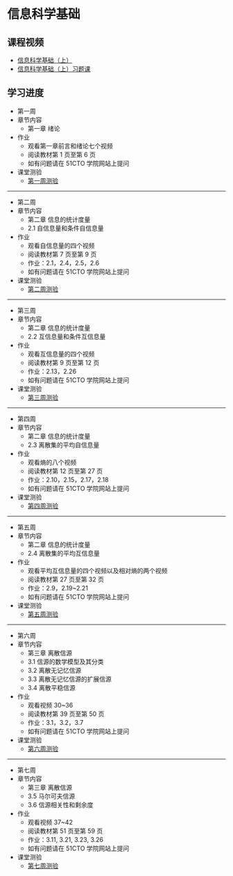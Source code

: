 # 信息科学基础

## 课程视频

- [信息科学基础（上）](http://edu.51cto.com/course/course_id-6578.html)  
- [信息科学基础（上）习题课](http://edu.51cto.com/course/course_id-8511.html)  

## 学习进度

- 第一周
- 章节内容
  - 第一章 绪论
- 作业
  - 观看第一章前言和绪论七个视频  
  - 阅读教材第 1 页至第 6 页  
  - 如有问题请在 51CTO 学院网站上提问  
- 课堂测验  
  - [第一周测验](test/01.md)  

---

- 第二周
- 章节内容
  - 第二章 信息的统计度量
  - 2.1 自信息量和条件自信息量
- 作业
  - 观看自信息量的四个视频  
  - 阅读教材第 7 页至第 9 页  
  - 作业：2.1，2.4，2.5，2.6  
  - 如有问题请在 51CTO 学院网站上提问  
- 课堂测验  
  - [第二周测验](test/02.md)  

---

- 第三周
- 章节内容
  - 第二章 信息的统计度量
  - 2.2 互信息量和条件互信息量
- 作业
  - 观看互信息量的四个视频  
  - 阅读教材第 9 页至第 12 页  
  - 作业：2.13，2.26  
  - 如有问题请在 51CTO 学院网站上提问  
- 课堂测验  
  - [第三周测验](test/03.md)  

---

- 第四周
- 章节内容
  - 第二章 信息的统计度量
  - 2.3 离散集的平均自信息量
- 作业
  - 观看熵的八个视频  
  - 阅读教材第 12 页至第 27 页  
  - 作业：2.10，2.15，2.17，2.18  
  - 如有问题请在 51CTO 学院网站上提问  
- 课堂测验  
  - [第四周测验](test/04.md)  

---

- 第五周
- 章节内容
  - 第二章 信息的统计度量
  - 2.4 离散集的平均互信息量
- 作业
  - 观看平均互信息量的四个视频以及相对熵的两个视频  
  - 阅读教材第 27 页至第 32 页  
  - 作业：2.9，2.19~2.21  
  - 如有问题请在 51CTO 学院网站上提问  
- 课堂测验  
  - [第五周测验](test/05.md)  

---

- 第六周
- 章节内容
  - 第三章 离散信源
  - 3.1 信源的数学模型及其分类
  - 3.2 离散无记忆信源
  - 3.3 离散无记忆信源的扩展信源
  - 3.4 离散平稳信源
- 作业
  - 观看视频 30~36
  - 阅读教材第 39 页至第 50 页  
  - 作业：3.1，3.2，3.7  
  - 如有问题请在 51CTO 学院网站上提问  
- 课堂测验  
  - [第六周测验](test/06.md)  

---

- 第七周
- 章节内容
  - 第三章 离散信源
  - 3.5 马尔可夫信源
  - 3.6 信源相关性和剩余度
- 作业
  - 观看视频 37~42
  - 阅读教材第 51 页至第 59 页  
  - 作业：3.11, 3.21, 3.23, 3.26
  - 如有问题请在 51CTO 学院网站上提问  
- 课堂测验  
  - [第七周测验](test/07.md)  


